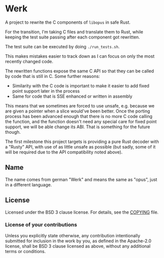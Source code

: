 # Werk

A project to rewrite the C components of `libopus` in safe Rust.

For the transition, I'm taking C files and translate them to Rust, while keeping the test suite passing after each component got rewritten.

The test suite can be executed by doing `./run_tests.sh`.

This makes mistakes easier to track down as I can focus on only the most recently changed code.

The rewritten functions expose the same C API so that they can be called by code that is still in C. Some further reasons:

* Similarity with the C code is important to make it easier to add fixed point support later in the process
* Same for code that is SSE enhanced or written in assembly

This means that we sometimes are forced to use unsafe, e.g. because we are given a pointer when a slice would've been better. Once the porting process has been advanced enough that there is no more C code calling the function, and the function doesn't need any special care for fixed point support, we will be able change its ABI. That is something for the future though.

The first milestone this project targets is providing a pure Rust decoder with a "Rusty" API, with use of as little unsafe as possible (but sadly, some of it will be required due to the API compatibility noted above).

## Name

The name comes from german "Werk" and means the same as "opus", just in a different language.

## License

Licensed under the BSD 3 clause license. For details, see the [COPYING](COPYING) file.

### License of your contributions

Unless you explicitly state otherwise, any contribution intentionally submitted for
inclusion in the work by you, as defined in the Apache-2.0 license,
shall be BSD 3 clause licensed as above, without any additional terms or conditions.
